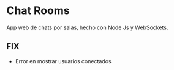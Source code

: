 # Chat Rooms

App web de chats por salas, hecho con Node Js y WebSockets.

## FIX ##
- Error en mostrar usuarios conectados

